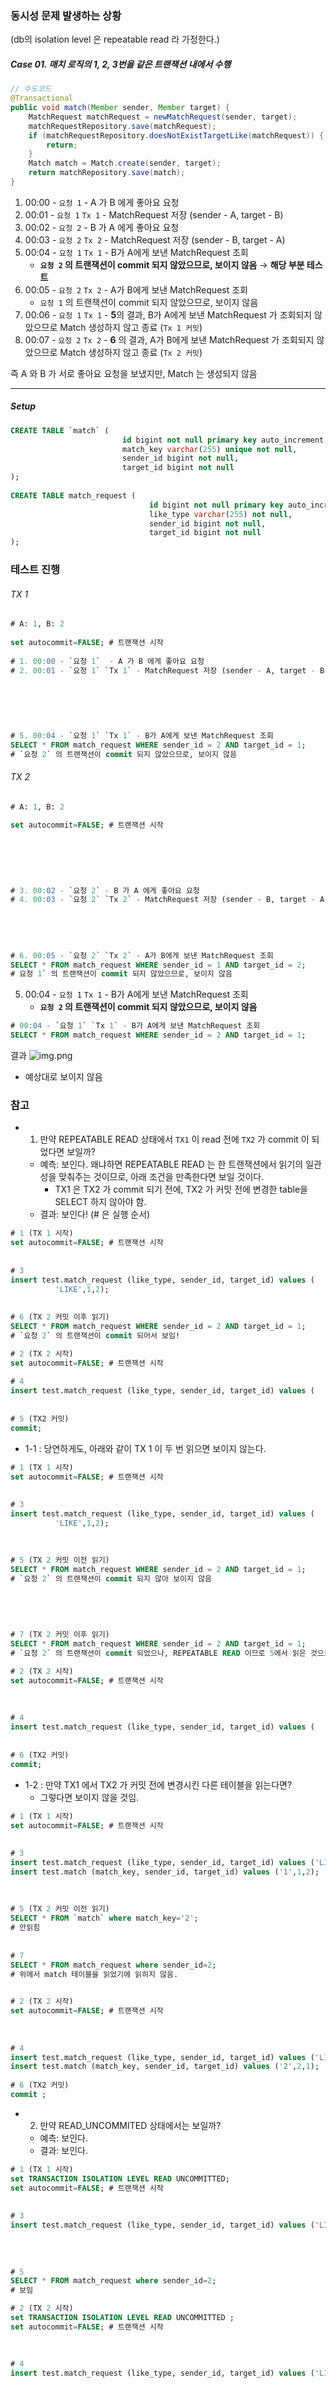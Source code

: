### 동시성 문제 발생하는 상황
(db의 isolation level 은 repeatable read 라 가정한다.)
##### Case 01. 매치 로직의 1, 2, 3번을 같은 트랜잭션 내에서 수행

```java
// 수도코드
@Transactional
public void match(Member sender, Member target) {
	MatchRequest matchRequest = newMatchRequest(sender, target);
	matchRequestRepository.save(matchRequest);
	if (matchRequestRepository.doesNotExistTargetLike(matchRequest)) {  
		return;
	}  
	Match match = Match.create(sender, target);
	return matchRepository.save(match);
}
```

1. 00:00 - `요청 1`  - A 가 B 에게 좋아요 요청
2. 00:01 - `요청 1` `Tx 1` - MatchRequest 저장 (sender - A, target - B)
3. 00:02 - `요청 2` - B 가 A 에게 좋아요 요청
4. 00:03 - `요청 2` `Tx 2` - MatchRequest 저장 (sender - B, target - A)
5. 00:04 - `요청 1` `Tx 1` - B가 A에게 보낸 MatchRequest 조회
    - **`요청 2` 의 트랜잭션이 commit 되지 않았으므로, 보이지 않음** → **해당 부분 테스트**
6. 00:05 - `요청 2` `Tx 2` - A가 B에게 보낸 MatchRequest 조회
    - `요청 1` 의 트랜잭션이 commit 되지 않았으므로, 보이지 않음
7. 00:06 - `요청 1` `Tx 1` - **5**의 결과, B가 A에게 보낸 MatchRequest 가 조회되지 않았으므로 Match 생성하지 않고 종료 (`Tx 1 커밋`)
8. 00:07 - `요청 2` `Tx 2` - **6** 의 결과, A가 B에게 보낸 MatchRequest 가 조회되지 않았으므로 Match 생성하지 않고 종료 (`Tx 2 커밋`)

즉 A 와 B 가 서로 좋아요 요청을 보냈지만, Match 는 생성되지 않음

---


##### Setup
```SQL
CREATE TABLE `match` (  
                         id bigint not null primary key auto_increment,  
                         match_key varchar(255) unique not null,  
                         sender_id bigint not null,  
                         target_id bigint not null  
);  
  
CREATE TABLE match_request (  
                               id bigint not null primary key auto_increment,  
                               like_type varchar(255) not null,  
                               sender_id bigint not null,  
                               target_id bigint not null  
);
```


### 테스트 진행
###### TX 1
```SQL
# A: 1, B: 2  
  
set autocommit=FALSE; # 트랜잭션 시작  
  
# 1. 00:00 - `요청 1`  - A 가 B 에게 좋아요 요청  
# 2. 00:01 - `요청 1` `Tx 1` - MatchRequest 저장 (sender - A, target - B)insert test.match_request (like_type, sender_id, target_id) values ('LIKE',1,2);  
  
  
  
  
  
  
# 5. 00:04 - `요청 1` `Tx 1` - B가 A에게 보낸 MatchRequest 조회  
SELECT * FROM match_request WHERE sender_id = 2 AND target_id = 1;  
# `요청 2` 의 트랜잭션이 commit 되지 않았으므로, 보이지 않음
```

###### TX 2
```SQL
# A: 1, B: 2  
  
set autocommit=FALSE; # 트랜잭션 시작  
  
  
  
  
  
  
# 3. 00:02 - `요청 2` - B 가 A 에게 좋아요 요청  
# 4. 00:03 - `요청 2` `Tx 2` - MatchRequest 저장 (sender - B, target - A)insert test.match_request (like_type, sender_id, target_id) values ('LIKE',2,1);  
  
  
  
  
  
# 6. 00:05 - `요청 2` `Tx 2` - A가 B에게 보낸 MatchRequest 조회  
SELECT * FROM match_request WHERE sender_id = 1 AND target_id = 2;  
# 요청 1` 의 트랜잭션이 commit 되지 않았으므로, 보이지 않음
```



5. 00:04 - `요청 1` `Tx 1` - B가 A에게 보낸 MatchRequest 조회
    - **`요청 2` 의 트랜잭션이 commit 되지 않았으므로, 보이지 않음**
```SQL
# 00:04 - `요청 1` `Tx 1` - B가 A에게 보낸 MatchRequest 조회  
SELECT * FROM match_request WHERE sender_id = 2 AND target_id = 1;
```

결과
![img.png](./images/img.png)
- 예상대로 보이지 않음


### 참고
- 1. 만약 REPEATABLE READ 상태에서 `TX1` 이 read 전에 `TX2` 가  commit 이 되었다면 보일까?
    - 예측: 보인다. 왜냐하면 REPEATABLE READ 는 한 트랜잭션에서 읽기의 일관성을 맞춰주는 것이므로, 아래 조건을 만족한다면 보일 것이다.
        - TX1 은 TX2 가 commit  되기 전에, TX2 가 커밋 전에 변경한 table을 SELECT 하지 않아야 함.
    - 결과: 보인다!
      (# 은 실행 순서)
```SQL
# 1 (TX 1 시작)  
set autocommit=FALSE; # 트랜잭션 시작  
  
  
# 3  
insert test.match_request (like_type, sender_id, target_id) values (  
          'LIKE',1,2);  
  
  
# 6 (TX 2 커밋 이후 읽기)  
SELECT * FROM match_request WHERE sender_id = 2 AND target_id = 1;  
# `요청 2` 의 트랜잭션이 commit 되어서 보임!
```

```SQL
# 2 (TX 2 시작)  
set autocommit=FALSE; # 트랜잭션 시작  
  
# 4  
insert test.match_request (like_type, sender_id, target_id) values (  
                                                                       'LIKE',2,1);  
  
# 5 (TX2 커밋)  
commit;
```




- 1-1 : 당연하게도,  아래와 같이 TX 1 이 두 번 읽으면 보이지 않는다.
```SQL
# 1 (TX 1 시작)  
set autocommit=FALSE; # 트랜잭션 시작  
  
  
# 3  
insert test.match_request (like_type, sender_id, target_id) values (  
          'LIKE',1,2);  
  
  
  
# 5 (TX 2 커밋 이전 읽기)  
SELECT * FROM match_request WHERE sender_id = 2 AND target_id = 1;  
# `요청 2` 의 트랜잭션이 commit 되지 않아 보이지 않음  
  
  
  
  
  
# 7 (TX 2 커밋 이후 읽기)  
SELECT * FROM match_request WHERE sender_id = 2 AND target_id = 1;  
# `요청 2` 의 트랜잭션이 commit 되었으나, REPEATABLE READ 이므로 5에서 읽은 것으로 인해 읽히지 않음.
```

```SQL
# 2 (TX 2 시작)  
set autocommit=FALSE; # 트랜잭션 시작  
  
  
  
# 4  
insert test.match_request (like_type, sender_id, target_id) values (  
                                                                       'LIKE',2,1);  
  
# 6 (TX2 커밋)  
commit;
```





- 1-2 : 만약 TX1 에서 TX2 가 커밋 전에 변경시킨 다른 테이블을 읽는다면?
    - 그렇다면 보이지 않을 것임.

```SQL
# 1 (TX 1 시작)  
set autocommit=FALSE; # 트랜잭션 시작  
  
  
# 3  
insert test.match_request (like_type, sender_id, target_id) values ('LIKE',1,2);  
insert test.match (match_key, sender_id, target_id) values ('1',1,2);  
  
  
  
# 5 (TX 2 커밋 이전 읽기)  
SELECT * FROM `match` where match_key='2';  
# 안읽힘  
  
  
# 7  
SELECT * FROM match_request where sender_id=2;  
# 위에서 match 테이블을 읽었기에 읽히지 않음.  
  
```

```SQL
# 2 (TX 2 시작)  
set autocommit=FALSE; # 트랜잭션 시작  
  
  
  
# 4  
insert test.match_request (like_type, sender_id, target_id) values ('LIKE',2,1);  
insert test.match (match_key, sender_id, target_id) values ('2',2,1);  
  
# 6 (TX2 커밋)  
commit ;
```



- 2. 만약 READ_UNCOMMITED 상태에서는 보일까?
    - 예측: 보인다.
    - 결과: 보인다.
```SQL
# 1 (TX 1 시작)  
set TRANSACTION ISOLATION LEVEL READ UNCOMMITTED;  
set autocommit=FALSE; # 트랜잭션 시작  
  
  
# 3  
insert test.match_request (like_type, sender_id, target_id) values ('LIKE',1,2);  
  
  
  
  
# 5  
SELECT * FROM match_request where sender_id=2;  
# 보임
```


```SQL
# 2 (TX 2 시작)  
set TRANSACTION ISOLATION LEVEL READ UNCOMMITTED ;  
set autocommit=FALSE; # 트랜잭션 시작  
  
  
  
# 4  
insert test.match_request (like_type, sender_id, target_id) values ('LIKE',2,1);
```
